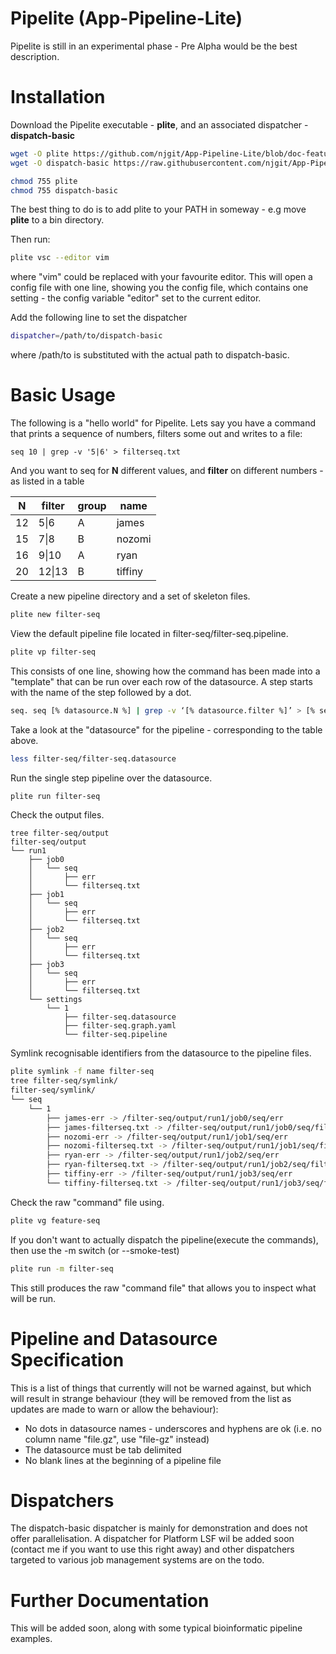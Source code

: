 Pipelite (App-Pipeline-Lite)
=================

Pipelite is still in an experimental phase - Pre Alpha would be the best description.

Installation
============
Download the Pipelite executable - **plite**, and an associated dispatcher - **dispatch-basic**

```bash
wget -O plite https://github.com/njgit/App-Pipeline-Lite/blob/doc-feature/bin/packed/plite?raw=true
wget -O dispatch-basic https://raw.githubusercontent.com/njgit/App-Pipeline-Lite/master/bin/packed/dispatch-basic

chmod 755 plite
chmod 755 dispatch-basic
```

The best thing to do is to add plite to your PATH in someway - e.g move **plite** to a bin directory.

Then run:

```bash 
plite vsc --editor vim
```
where "vim" could be replaced with your favourite editor. This will open a config file with one line, 
showing you the config file, which contains one setting - the config variable "editor" set to the current editor. 

Add the following line to set the dispatcher

```bash
dispatcher=/path/to/dispatch-basic
```

where /path/to is substituted with the actual path to dispatch-basic.


Basic Usage
===========
The following is a "hello world" for Pipelite.
Lets say you have a command that prints a sequence of numbers, filters some out and writes to a file:

```
seq 10 | grep -v '5|6' > filterseq.txt  
```

And you want to seq for **N** different values, and **filter** on different numbers - as listed in 
a table 

|N     | filter | group|   name
|------|--------|------|-----------
|12    |  5&#124;6   |  A   |    james
|15    |  7&#124;8   |  B   |    nozomi
|16    |  9&#124;10  |  A   |    ryan
|20    |  12&#124;13 |  B   |    tiffiny

Create a new pipeline directory and a set of skeleton files.
```bash
plite new filter-seq
```
 View the default pipeline file located in filter-seq/filter-seq.pipeline.
```bash
plite vp filter-seq
```
This consists of one line, showing how the command has been made into a "template"
that can be run over each row of the datasource. A step starts with the name of the step
followed by a dot.

```bash
seq. seq [% datasource.N %] | grep -v ‘[% datasource.filter %]’ > [% seq.filterseq.txt %]
``` 

 Take a look at the "datasource" for the pipeline - corresponding to the table above.  

```bash
less filter-seq/filter-seq.datasource
```
  Run the single step pipeline over the datasource.
```bash
plite run filter-seq
```
Check the output files.
```
tree filter-seq/output
filter-seq/output
└── run1
    ├── job0
    │   └── seq
    │       ├── err
    │       └── filterseq.txt
    ├── job1
    │   └── seq
    │       ├── err
    │       └── filterseq.txt
    ├── job2
    │   └── seq
    │       ├── err
    │       └── filterseq.txt
    ├── job3
    │   └── seq
    │       ├── err
    │       └── filterseq.txt
    └── settings
        └── 1
            ├── filter-seq.datasource
            ├── filter-seq.graph.yaml
            └── filter-seq.pipeline

```
  Symlink recognisable identifiers from the datasource to the pipeline files.
```bash
plite symlink -f name filter-seq
tree filter-seq/symlink/
filter-seq/symlink/
└── seq
    └── 1
        ├── james-err -> /filter-seq/output/run1/job0/seq/err
        ├── james-filterseq.txt -> /filter-seq/output/run1/job0/seq/filterseq.txt
        ├── nozomi-err -> /filter-seq/output/run1/job1/seq/err
        ├── nozomi-filterseq.txt -> /filter-seq/output/run1/job1/seq/filterseq.txt
        ├── ryan-err -> /filter-seq/output/run1/job2/seq/err
        ├── ryan-filterseq.txt -> /filter-seq/output/run1/job2/seq/filterseq.txt
        ├── tiffiny-err -> /filter-seq/output/run1/job3/seq/err
        └── tiffiny-filterseq.txt -> /filter-seq/output/run1/job3/seq/filterseq.txt
```

Check the raw "command" file using.

```bash
plite vg feature-seq
```

If you don't want to actually dispatch the pipeline(execute the commands), then
use the -m switch (or --smoke-test)

```bash
plite run -m filter-seq
```

This still produces the raw "command file" that allows you to inspect what will be run.


Pipeline and Datasource Specification
=====================================

This is a list of things that currently will not be warned against, but which will result 
in strange behaviour (they will be removed from the list as updates are made to warn or 
allow the behaviour):

* No dots in datasource names - underscores and hyphens are ok 
  (i.e. no column name "file.gz", use "file-gz" instead)
* The datasource must be tab delimited
* No blank lines at the beginning of a pipeline file

Dispatchers
===========
The dispatch-basic dispatcher is mainly for demonstration and does not offer parallelisation.
A dispatcher for Platform LSF wil be added soon (contact me if you want to use this right
away) and other dispatchers targeted to various job management systems are on the todo.

Further Documentation
=====================
This will be added soon, along with some typical bioinformatic pipeline examples.
